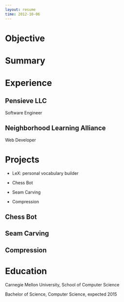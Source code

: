 ```yaml
---
layout: resume
time: 2012-10-06
---
```


# Objective #

# Summary #

# Experience #

## Pensieve LLC ##

Software Engineer

## Neighborhood Learning Alliance ##

Web Developer

# Projects #

* LeX: personal vocabulary builder

* Chess Bot

* Seam Carving

* Compression

## Chess Bot ##

## Seam Carving ##

## Compression ##

# Education #

Carnegie Mellon University, School of Computer Science  

Bachelor of Science, Computer Science, expected 2015

<!--Carngie Mellon University, School of Computer Science-->
<!--Expected Bachelor of Science in Computer Science, 2015-->

<!--Created from scratch the website for "Neighborhood Learning Alliance":nla that is cost-effective and user-friendly-->

<!--* Used the following technology:-->
<!--* "RefineryCMS":http://www.refinerycms.com/ for simple content management-->
<!--* "Twitter Boostrap":http://twitter.guthub.com/bootstrap/index.html for fast design prototype and consistent styling-->
<!--* "Amazon S3":http://aws.amazon.com/s3/ for hosting static contents-->
<!--* "Heroku":http://www.heroku.com/ for hosting webiste and database (PostgreSQL)-->
<!--* "Github":http://www.github.com/ for hosting codebase VC and documentation-->

<!--* "Source Code":https://github.com/nla-pgh/website-->

<!--[nla]: http://www.neighorhoodlearning.org/-->

<!--h2(#chess-bot). Chess Bot-->

<!--Java-based chess bot with implementation of "negaScout":ns, "transposition table":tt, "quiescence search":qs, and other Alpha-Beta pruning techniques.-->

<!--[ns]http://chessprogramming.wikispaces.com/NegaScout-->
<!--[tt]http://chessporgramming.wikispaces.com/Transposition+Table-->
<!--[qs]http://chessprogramming.wikispaces.com/Quiescence+Search-->

<!--h2(#seam-carving). Seam Carving-->

<!--Java-based image manipulation application using top-down and bottom-up "dynamic programming":dp techniques.-->

<!--[dp]http://en.wikipedia.org/wiki/Dynamic_programming-->

<!--h2(#compression). Compression-->

<!--Java-based file compression project using "Huffman encoding":he with the addition of "Burrows-Wheeler":bw and "Move-to-Front":mtf transformations.-->

<!--[he]http://www.cprogramming.com/tutorial/computersciencetheory/huffman.html-->
<!--[bw]http://en.wikipedia.org/wiki/Burrows%E2%80%92Wheeler_transform-->
<!--[mtf]http://en.wikipedia.org/wiki/Move-to-front_transform-->

<!--h1(#education). Education-->


<!--h2(#relevant-courses). Relevant Courses-->

<!--Great Theoretical Ideas in Computer Science-->
<!--Fundamental Data Structures and Algorithms-->
<!--Principles of Programming (Funcational Programming)-->

<!--p(#references) References available upon request.-->
